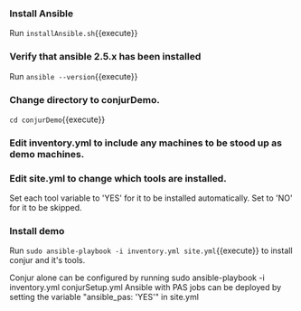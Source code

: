 
### Install Ansible
Run `installAnsible.sh`{{execute}}

### Verify that ansible 2.5.x has been installed 
Run `ansible --version`{{execute}}
 
### Change directory to conjurDemo.
`cd conjurDemo`{{execute}}

### Edit inventory.yml to include any machines to be stood up as demo machines.

### Edit site.yml to change which tools are installed. 
Set each tool variable to 'YES' for it to be installed automatically. Set to 'NO' for it to be skipped.

### Install demo
Run `sudo ansible-playbook -i inventory.yml site.yml`{{execute}} to install conjur and it's tools.

Conjur alone can be configured by running sudo ansible-playbook -i inventory.yml conjurSetup.yml
Ansible with PAS jobs can be deployed by setting the variable "ansible_pas: 'YES'" in site.yml
